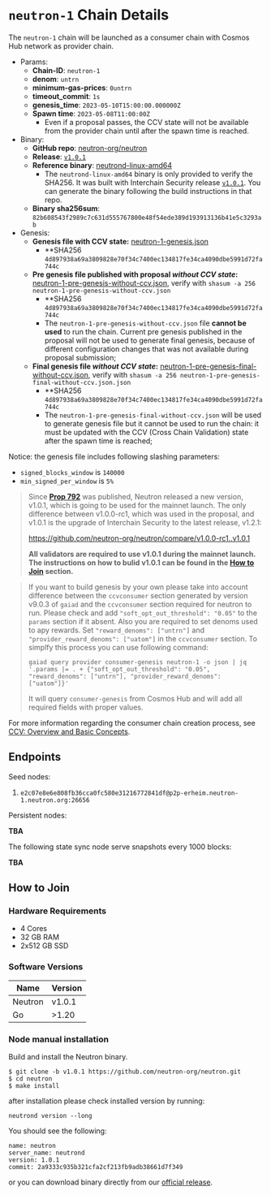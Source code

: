 # `neutron-1` Chain Details

The `neutron-1` chain will be launched as a consumer chain with Cosmos Hub network as provider chain.

* Params:
  * **Chain-ID**: `neutron-1`
  * **denom**: `untrn`
  * **minimum-gas-prices**: `0untrn`
  * **timeout_commit**: `1s`
  * **genesis_time**: `2023-05-10T15:00:00.000000Z`
  * **Spawn time**: `2023-05-08T11:00:00Z`
    * Even if a proposal passes, the CCV state will not be available from the provider chain until after the spawn time is reached.
* Binary:
  * **GitHub repo**: [neutron-org/neutron](https://github.com/neutron-org/neutron.git)
  * **Release**: [`v1.0.1`](https://github.com/neutron-org/neutron/releases/tag/v1.0.1)
  * **Reference binary**: [neutrond-linux-amd64](./neutrond-linux-amd64)
    * The `neutrond-linux-amd64` binary is only provided to verify the SHA256. It was built with Interchain Security release [`v1.0.1`](https://github.com/neutron-org/neutron/releases/tag/v1.0.1). You can generate the binary following the build instructions in that repo.
  * **Binary sha256sum**: `82b608543f2989c7c631d555767800e48f54ede389d193913136b41e5c3293ab`
* Genesis:
  * **Genesis file with CCV state:** [neutron-1-genesis.json](neutron-1-genesis.json)
    * **SHA256 `4d897938a69a3809828e70f34c7400ec134817fe34ca4090dbe5991d72fa744c`
  * **Pre genesis file published with proposal _without CCV state_:** [neutron-1-pre-genesis-without-ccv.json](./neutron-1-pre-genesis-without-ccv.json), verify with `shasum -a 256 neutron-1-pre-genesis-without-ccv.json`
    * **SHA256 `4d897938a69a3809828e70f34c7400ec134817fe34ca4090dbe5991d72fa744c`
    * The `neutron-1-pre-genesis-without-ccv.json` file **cannot be used** to run the chain. Current pre genesis published in the proposal will not be used to generate final genesis, because of different configuration changes that was not available during proposal submission;
  * **Final genesis file _without CCV state_:** [neutron-1-pre-genesis-final-without-ccv.json](./neutron-1-pre-genesis-final-without-ccv.json), verify with `shasum -a 256 neutron-1-pre-genesis-final-without-ccv.json.json`
    * **SHA256 `4d897938a69a3809828e70f34c7400ec134817fe34ca4090dbe5991d72fa744c`
    * The `neutron-1-pre-genesis-final-without-ccv.json` will be used to generate genesis file but it cannot be used to run the chain: it must be updated with the CCV (Cross Chain Validation) state after the spawn time is reached;

Notice: the genesis file includes following slashing parameters:
* `signed_blocks_window` is `140000`
* `min_signed_per_window` is `5%`

> Since [**Prop 792**](https://www.mintscan.io/cosmos/proposals/792) was published, Neutron released a new version, v1.0.1, which is going to be used for the mainnet launch. The only difference between v1.0.0-rc1, which was used in the proposal, and v1.0.1 is the upgrade of Interchain Security to the latest release, v1.2.1:
>
> https://github.com/neutron-org/neutron/compare/v1.0.0-rc1..v1.0.1
>
>**All validators are required to use v1.0.1 during the mainnet launch. The instructions on how to bulid v1.0.1 can be found in the [How to Join](#how-to-join) section.**

> If you want to build genesis by your own please take into account difference between the `ccvconsumer` section generated by version v9.0.3 of `gaiad` and the `ccvconsumer` section required for neutron to run. Please check and add `"soft_opt_out_threshold": "0.05"` to the `params` section if it absent. Also you are required to set denoms used to apy rewards. Set `"reward_denoms": ["untrn"]` and `"provider_reward_denoms": ["uatom"]` in the `ccvconsumer` section. To simplfy this process you can use following command:
> 
>  `gaiad query provider consumer-genesis neutron-1 -o json | jq '.params |= . + {"soft_opt_out_threshold": "0.05", "reward_denoms": ["untrn"], "provider_reward_denoms": ["uatom"]}' `
>
> It will query `consumer-genesis` from Cosmos Hub and will add all required fields with proper values.

For more information regarding the consumer chain creation process, see [CCV: Overview and Basic Concepts](https://github.com/cosmos/ibc/blob/main/spec/app/ics-028-cross-chain-validation/overview_and_basic_concepts.md).

## Endpoints

Seed nodes:

1. `e2c07e8e6e808fb36cca0fc580e31216772841df@p2p-erheim.neutron-1.neutron.org:26656`

Persistent nodes:

**TBA**

The following state sync node serve snapshots every 1000 blocks:

**TBA**

## How to Join

### Hardware Requirements

* 4 Cores
* 32 GB RAM
* 2x512 GB SSD

### Software Versions

| Name               | Version  |
|--------------------|----------|
| Neutron            | v1.0.1   |
| Go                 | >1.20    |


### Node manual installation

Build and install the Neutron binary. 

```
$ git clone -b v1.0.1 https://github.com/neutron-org/neutron.git
$ cd neutron
$ make install
```

after installation please check installed version by running:

`neutrond version --long`

You should see the following:
```
name: neutron
server_name: neutrond
version: 1.0.1 
commit: 2a9333c935b321cfa2cf213fb9adb38661d7f349
``` 

or you can download binary directly from our [official release](https://github.com/neutron-org/neutron/releases/tag/v1.0.1).

